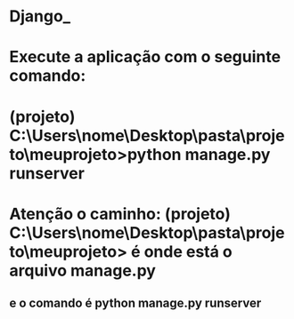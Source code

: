 # Django_

# Execute a aplicação com o seguinte comando:
# (projeto) C:\Users\nome\Desktop\pasta\projeto\meuprojeto>python manage.py runserver

# Atenção o caminho:  (projeto) C:\Users\nome\Desktop\pasta\projeto\meuprojeto>   é onde está o arquivo manage.py
## e o comando é python manage.py runserver

